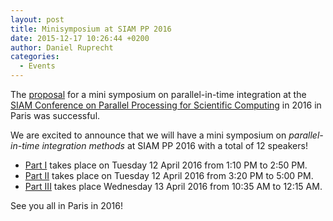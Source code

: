```yaml
---
layout: post
title: Minisymposium at SIAM PP 2016
date: 2015-12-17 10:26:44 +0200
author: Daniel Ruprecht
categories:
  - Events
---
```

The [proposal](/news/2015/07/23/siampp-minisymposium.html) for a mini symposium on parallel-in-time integration at the [SIAM Conference on Parallel Processing for Scientific Computing](http://www.siam.org/meetings/pp16/index.php) in 2016 in Paris was successful.

<!--more-->

We are excited to announce that we will have a mini symposium on *parallel-in-time integration methods* at SIAM PP 2016 with a total of 12 speakers!

 - [Part I](http://meetings.siam.org/sess/dsp_programsess.cfm?SESSIONCODE=22127) takes place on Tuesday 12 April 2016 from 1:10 PM to 2:50 PM.
 - [Part II](http://meetings.siam.org/sess/dsp_programsess.cfm?SESSIONCODE=22128) takes place on Tuesday 12 April 2016 from 3:20 PM to 5:00 PM.
 - [Part III](http://meetings.siam.org/sess/dsp_programsess.cfm?SESSIONCODE=22129) takes place Wednesday 13 April 2016 from 10:35 AM to 12:15 AM.

See you all in Paris in 2016!
